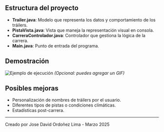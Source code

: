 
## Estructura del proyecto
- **Trailer.java**: Modelo que representa los datos y comportamiento de los tráilers.
- **PistaVista.java**: Vista que maneja la representación visual en consola.
- **CarreraControlador.java**: Controlador que gestiona la lógica de la carrera.
- **Main.java**: Punto de entrada del programa.

## Demostración
![Ejemplo de ejecución](ruta-a-captura-de-pantalla.gif) *(Opcional: puedes agregar un GIF)*

## Posibles mejoras
- Personalización de nombres de tráilers por el usuario.
- Diferentes tipos de pistas o condiciones climáticas.
- Estadísticas post-carrera.

---
Creado por Jose David Ordoñez Lima - Marzo 2025
